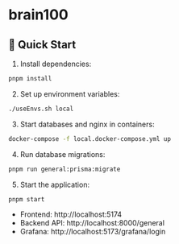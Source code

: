 # brain100

## 🚀 Quick Start

1. Install dependencies:
```bash
pnpm install
```

2. Set up environment variables:
```bash
./useEnvs.sh local
```

3. Start databases and nginx in containers:
```bash
docker-compose -f local.docker-compose.yml up
```

4. Run database migrations:
```bash
pnpm run general:prisma:migrate
```

5. Start the application:
```bash
pnpm start
```


- Frontend: http://localhost:5174  
- Backend API: http://localhost:8000/general  
- Grafana: http://localhost:5173/grafana/login  
